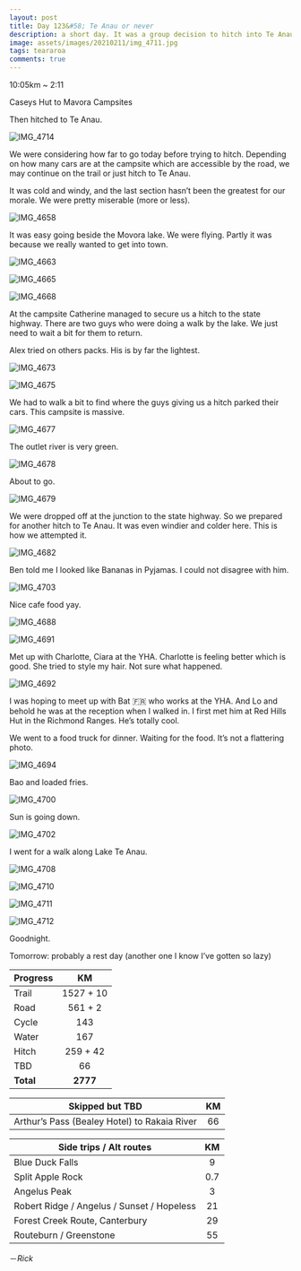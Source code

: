 ```yaml
---
layout: post
title: Day 123&#58; Te Anau or never
description: a short day. It was a group decision to hitch into Te Anau. Met up with Bat who works at the YHA. Time to relax.
image: assets/images/20210211/img_4711.jpg
tags: teararoa
comments: true
---
```


10:05km ~ 2:11

Caseys Hut to Mavora Campsites

Then hitched to Te Anau. 

![IMG_4714](/assets/images/20210211/img_4714.jpg)

We were considering how far to go today before trying to hitch. Depending on how many cars are at the campsite which are accessible by the road, we may continue on the trail or just hitch to Te Anau. 

It was cold and windy, and the last section hasn’t been the greatest for our morale. We were pretty miserable (more or less). 

![IMG_4658](/assets/images/20210211/img_4658.jpg)

It was easy going beside the Movora lake. We were flying. Partly it was because we really wanted to get into town. 

![IMG_4663](/assets/images/20210211/img_4663.jpg)

![IMG_4665](/assets/images/20210211/img_4665.jpg)

![IMG_4668](/assets/images/20210211/img_4668.jpg)

At the campsite Catherine managed to secure us a hitch to the state highway. There are two guys who were doing a walk by the lake. We just need to wait a bit for them to return. 

Alex tried on others packs. His is by far the lightest. 

![IMG_4673](/assets/images/20210211/img_4673.jpg)

![IMG_4675](/assets/images/20210211/img_4675.jpg)

We had to walk a bit to find where the guys giving us a hitch parked their cars. This campsite is massive. 

![IMG_4677](/assets/images/20210211/img_4677.jpg)

The outlet river is very green. 

![IMG_4678](/assets/images/20210211/img_4678.jpg)

About to go. 

![IMG_4679](/assets/images/20210211/img_4679.jpg)

We were dropped off at the junction to the state highway. So we prepared for another hitch to Te Anau. It was even windier and colder here. This is how we attempted it. 

![IMG_4682](/assets/images/20210211/img_4682.jpg)

Ben told me I looked like Bananas in Pyjamas. I could not disagree with him. 

![IMG_4703](/assets/images/20210211/img_4703.jpg)

Nice cafe food yay. 

![IMG_4688](/assets/images/20210211/img_4688.jpg)

![IMG_4691](/assets/images/20210211/img_4691.jpg)

Met up with Charlotte, Ciara at the YHA. Charlotte is feeling better which is good. She tried to style my hair. Not sure what happened. 

![IMG_4692](/assets/images/20210211/img_4692.jpg)

I was hoping to meet up with Bat 🇫🇷 who works at the YHA. And Lo and behold he was at the reception when I walked in. I first met him at Red Hills Hut in the Richmond Ranges. He’s totally cool.

We went to a food truck for dinner. Waiting for the food. It’s not a flattering photo. 

![IMG_4694](/assets/images/20210211/img_4694.jpg)

Bao and loaded fries. 

![IMG_4700](/assets/images/20210211/img_4700.jpg)

Sun is going down. 

![IMG_4702](/assets/images/20210211/img_4702.jpg)

I went for a walk along Lake Te Anau. 

![IMG_4708](/assets/images/20210211/img_4708.jpg)

![IMG_4710](/assets/images/20210211/img_4710.jpg)

![IMG_4711](/assets/images/20210211/img_4711.jpg)

![IMG_4712](/assets/images/20210211/img_4712.jpg)

Goodnight. 

Tomorrow: probably a rest day (another one I know I’ve gotten so lazy)


| Progress | KM |
| ---- |:----:|
| Trail | 1527 + 10 |
| Road | 561 + 2 |
| Cycle | 143 |
| Water | 167 |
| Hitch | 259 + 42 |
| TBD | 66 |
| **Total** | **2777** |

| Skipped but TBD | KM |
| ---- |:----:|
| Arthur’s Pass (Bealey Hotel) to Rakaia River | 66 |

| Side trips / Alt routes | KM |
| ---- |:----:|
| Blue Duck Falls | 9 |
| Split Apple Rock | 0.7 |
| Angelus Peak | 3 |
| Robert Ridge / Angelus / Sunset / Hopeless | 21 |
| Forest Creek Route, Canterbury | 29 |
| Routeburn / Greenstone | 55 |

－_Rick_